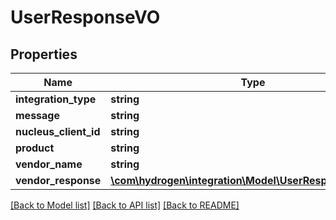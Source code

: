 # UserResponseVO

## Properties
Name | Type | Description | Notes
------------ | ------------- | ------------- | -------------
**integration_type** | **string** |  | [optional] 
**message** | **string** |  | [optional] 
**nucleus_client_id** | **string** |  | [optional] 
**product** | **string** |  | [optional] 
**vendor_name** | **string** |  | [optional] 
**vendor_response** | [**\com\hydrogen\integration\Model\UserResponseInterface**](UserResponseInterface.md) |  | [optional] 

[[Back to Model list]](../README.md#documentation-for-models) [[Back to API list]](../README.md#documentation-for-api-endpoints) [[Back to README]](../README.md)


